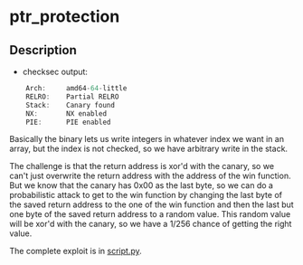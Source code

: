 # ptr_protection

## Description

- checksec output:

```c
    Arch:     amd64-64-little
    RELRO:    Partial RELRO
    Stack:    Canary found
    NX:       NX enabled
    PIE:      PIE enabled
```

Basically the binary lets us write integers in whatever index we want in an array, but the index is not checked, so we have arbitrary write in the stack.

The challenge is that the return address is xor'd with the canary, so we can't just overwrite the return address with the address of the win function. But we know that the canary has 0x00 as the last byte, so we can do a probabilistic attack to get to the win function by changing the last byte of the saved return address to the one of the win function and then the last but one byte of the saved return address to a random value. This random value will be xor'd with the canary, so we have a 1/256 chance of getting the right value.

The complete exploit is in [script.py](script.py).
